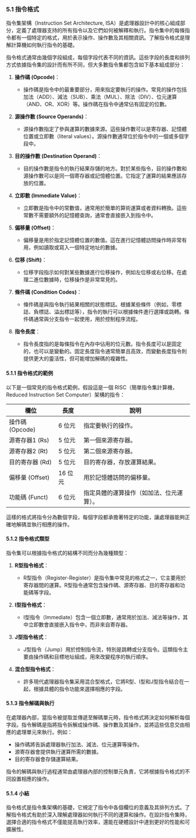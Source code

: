 ### 5.1 指令格式

指令集架構（Instruction Set Architecture, ISA）是處理器設計中的核心組成部分，定義了處理器支持的所有指令以及它們如何被解釋和執行。指令集中的每條指令都有一個特定的格式，用於表示操作、操作數及其相關資訊。了解指令格式是理解計算機如何執行指令的基礎。

指令格式通常由幾個字段組成，每個字段代表不同的資訊。這些字段的長度和排列方式依據指令集的設計而有所不同，但大多數指令集都包含如下基本組成部分：

1. **操作碼 (Opcode)**：
   - 操作碼是指令中的最重要部分，用來指定要執行的操作。常見的操作包括加法（ADD）、減法（SUB）、乘法（MUL）、除法（DIV）、位元運算（AND、OR、XOR）等。操作碼在指令中通常佔有固定的位數。

2. **源操作數 (Source Operands)**：
   - 源操作數指定了參與運算的數據來源。這些操作數可以是寄存器、記憶體位置或立即數（literal values）。源操作數通常位於指令中的一個或多個字段中。

3. **目的操作數 (Destination Operand)**：
   - 目的操作數是指令的執行結果存儲的地方。對於某些指令，目的操作數和源操作數可以是同一個寄存器或記憶體位置。它指定了運算的結果應該存放的位置。

4. **立即數 (Immediate Value)**：
   - 立即數是指令中的常數值，通常用於簡單的算術運算或者資料轉換。這些常數不需要額外的記憶體查詢，通常會直接嵌入到指令中。

5. **偏移量 (Offset)**：
   - 偏移量是用於指定記憶體位置的數值。這在進行記憶體訪問操作時非常有用，例如讀取或寫入一個特定地址的數據。

6. **位移 (Shift)**：
   - 位移字段指示如何對某些數據進行位移操作，例如左位移或右位移。在處理二進位數據時，位移操作是非常常見的。

7. **條件碼 (Condition Codes)**：
   - 條件碼是與指令執行結果相關的狀態標誌。根據某些條件（例如，零標誌、負標誌、溢出標誌等），指令的執行可以根據條件進行選擇或跳轉。條件碼通常與分支指令一起使用，用於控制程序流程。

8. **指令長度**：
   - 指令長度指的是每條指令在內存中佔用的位元數。指令長度可以是固定的，也可以是變動的。固定長度指令通常簡單且高效，而變動長度指令則提供更大的靈活性，但可能增加解碼的複雜性。

#### 5.1.1 指令格式的範例

以下是一個常見的指令格式範例，假設這是一個 RISC（簡單指令集計算機，Reduced Instruction Set Computer）架構的指令：

| 欄位       | 長度   | 說明                       |
|------------|--------|----------------------------|
| 操作碼 (Opcode)   | 6 位元 | 指定要執行的操作。               |
| 源寄存器1 (Rs)    | 5 位元 | 第一個來源寄存器。              |
| 源寄存器2 (Rt)    | 5 位元 | 第二個來源寄存器。              |
| 目的寄存器 (Rd)   | 5 位元 | 目的寄存器，存放運算結果。       |
| 偏移量 (Offset)  | 16 位元 | 用於記憶體訪問的偏移量。         |
| 功能碼 (Funct)   | 6 位元 | 指定具體的運算操作（如加法、位元運算）。 |

這樣的格式將指令分為數個字段，每個字段都承擔著特定的功能，讓處理器能夠正確地解碼並執行相應的操作。

#### 5.1.2 指令格式類型

指令集可以根據指令格式的結構不同而分為幾種類型：

1. **R型指令格式**：
   - R型指令（Register-Register）是指令集中常見的格式之一，它主要用於寄存器間的運算。R型指令通常包含操作碼、源寄存器、目的寄存器和功能碼等字段。

2. **I型指令格式**：
   - I型指令（Immediate）包含一個立即數，通常用於加法、減法等操作，其中立即數會直接嵌入指令中，而非來自寄存器。

3. **J型指令格式**：
   - J型指令（Jump）用於控制指令流，特別是跳轉或分支指令。這類指令主要由操作碼和目標地址組成，用來改變程序的執行順序。

4. **混合型指令格式**：
   - 許多現代處理器指令集采用混合型格式，它將R型、I型和J型指令結合在一起，根據具體的指令功能來選擇相應的字段。

#### 5.1.3 指令解碼與執行

在處理器內部，當指令被提取並傳遞至解碼單元時，指令格式將決定如何解析每個字段。指令解碼是指將指令拆解成操作碼、操作數及其操作，並將這些信息交由相應的處理單元來執行。例如：

- 操作碼將告訴處理器執行加法、減法、位元運算等操作。
- 源寄存器會提供執行運算所需的數據。
- 目的寄存器會存儲運算結果。

指令的解碼與執行過程通常由處理器內部的控制單元負責，它將根據指令格式的不同設置相應的操作。

#### 5.1.4 小結

指令格式是指令集架構的基礎，它規定了指令中各個欄位的意義及其排列方式。了解指令格式有助於深入理解處理器如何執行不同的運算和操作。在設計指令集時，選擇合適的指令格式不僅能提高執行效率，還能在硬體設計中達到更好的性能和可擴展性。